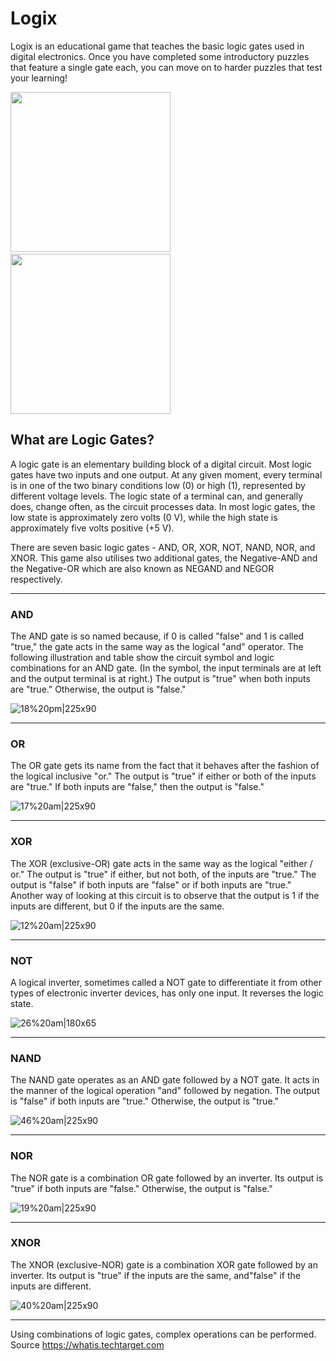 # Logix

Logix is an educational game that teaches the basic logic gates used in digital electronics.  Once you have completed some introductory puzzles that feature a single gate each, you can move on to harder puzzles that test your learning!

<img src="https://raw.githubusercontent.com/filmote/Logix/master/distributable/Game_00.png" width="256px">&nbsp;&nbsp;&nbsp;<img src="https://raw.githubusercontent.com/filmote/Logix/master/distributable/Game_01.png" width="256px">
<br />

## What are Logic Gates?

A logic gate is an elementary building block of a digital circuit. Most logic gates have two inputs and one output. At any given moment, every terminal is in one of the two binary conditions low (0) or high (1), represented by different voltage levels. The logic state of a terminal can, and generally does, change often, as the circuit processes data. In most logic gates, the low state is approximately zero volts (0 V), while the high state is approximately five volts positive (+5 V).

There are seven basic logic gates - AND, OR, XOR, NOT, NAND, NOR, and XNOR.  This game also utilises two additional gates, the Negative-AND and the Negative-OR which are also known as NEGAND and NEGOR respectively.
<br />

---
### AND 
The AND gate is so named because, if 0 is called "false" and 1 is called "true," the gate acts in the same way as the logical "and" operator. The following illustration and table show the circuit symbol and logic combinations for an AND gate. (In the symbol, the input terminals are at left and the output terminal is at right.) The output is "true" when both inputs are "true." Otherwise, the output is "false."

![18%20pm|225x90](https://community.arduboy.com/uploads/arduboy/original/2X/a/6fmA37ZRFWDQS8m30HXrFnRxQgk.png)
<br/>

---

### OR 
The OR gate gets its name from the fact that it behaves after the fashion of the logical inclusive "or." The output is "true" if either or both of the inputs are "true." If both inputs are "false," then the output is "false."

![17%20am|225x90](https://community.arduboy.com/uploads/arduboy/original/2X/a/ycFBhFbIGczYDdCGbVHHxqe8lTs.jpg)
<br/>

---

### XOR  
The XOR (exclusive-OR) gate acts in the same way as the logical "either / or." The output is "true" if either, but not both, of the inputs are "true." The output is "false" if both inputs are "false" or if both inputs are "true." Another way of looking at this circuit is to observe that the output is 1 if the inputs are different, but 0 if the inputs are the same.

![12%20am|225x90](https://community.arduboy.com/uploads/arduboy/original/2X/a/fud9wgI4klXgrhO5nglaP3Cxthk.png)
<br />

---

### NOT 
A logical inverter, sometimes called a NOT gate to differentiate it from other types of electronic inverter devices, has only one input. It reverses the logic state.

![26%20am|180x65](https://community.arduboy.com/uploads/arduboy/original/2X/a/9iQk12dXAxX8agI9aacG4U5ZjTP.jpg)
<br />

---

### NAND 
The NAND gate operates as an AND gate followed by a NOT gate. It acts in the manner of the logical operation "and" followed by negation. The output is "false" if both inputs are "true." Otherwise, the output is "true."

![46%20am|225x90](https://community.arduboy.com/uploads/arduboy/original/2X/a/ylvPt4ztSzkIEp11RLWj7IHi3VN.jpg)
<br/>

---
### NOR 
The NOR gate is a combination OR gate followed by an inverter. Its output is "true" if both inputs are "false." Otherwise, the output is "false."

![19%20am|225x90](https://community.arduboy.com/uploads/arduboy/original/2X/a/7EvzBIzMSSUI74ZznhdmnPo1XEA.jpg)
<br />

---
### XNOR 
The XNOR (exclusive-NOR) gate is a combination XOR gate followed by an inverter. Its output is "true" if the inputs are the same, and"false" if the inputs are different.

![40%20am|225x90](https://community.arduboy.com/uploads/arduboy/original/2X/a/mNvODqJp3zhpUipPLYwvoGT9qZQ.jpg)
<br />

---
Using combinations of logic gates, complex operations can be performed. 
Source https://whatis.techtarget.com